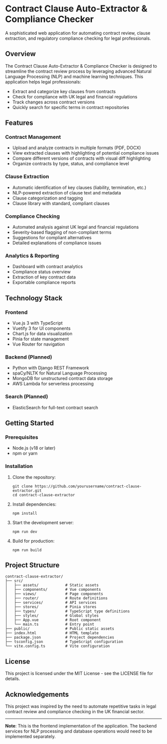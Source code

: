 # Contract Clause Auto-Extractor & Compliance Checker

A sophisticated web application for automating contract review, clause extraction, and regulatory compliance checking for legal professionals.

## Overview

The Contract Clause Auto-Extractor & Compliance Checker is designed to streamline the contract review process by leveraging advanced Natural Language Processing (NLP) and machine learning techniques. This application helps legal professionals:

- Extract and categorize key clauses from contracts
- Check for compliance with UK legal and financial regulations
- Track changes across contract versions
- Quickly search for specific terms in contract repositories

## Features

### Contract Management

- Upload and analyze contracts in multiple formats (PDF, DOCX)
- View extracted clauses with highlighting of potential compliance issues
- Compare different versions of contracts with visual diff highlighting
- Organize contracts by type, status, and compliance level

### Clause Extraction

- Automatic identification of key clauses (liability, termination, etc.)
- NLP-powered extraction of clause text and metadata
- Clause categorization and tagging
- Clause library with standard, compliant clauses

### Compliance Checking

- Automated analysis against UK legal and financial regulations
- Severity-based flagging of non-compliant terms
- Suggestions for compliant alternatives
- Detailed explanations of compliance issues

### Analytics & Reporting

- Dashboard with contract analytics
- Compliance status overview
- Extraction of key contract data
- Exportable compliance reports

## Technology Stack

### Frontend

- Vue.js 3 with TypeScript
- Vuetify 3 for UI components
- Chart.js for data visualization
- Pinia for state management
- Vue Router for navigation

### Backend (Planned)

- Python with Django REST Framework
- spaCy/NLTK for Natural Language Processing
- MongoDB for unstructured contract data storage
- AWS Lambda for serverless processing

### Search (Planned)

- ElasticSearch for full-text contract search

## Getting Started

### Prerequisites

- Node.js (v18 or later)
- npm or yarn

### Installation

1. Clone the repository:
   ```
   git clone https://github.com/yourusername/contract-clause-extractor.git
   cd contract-clause-extractor
   ```

2. Install dependencies:
   ```
   npm install
   ```

3. Start the development server:
   ```
   npm run dev
   ```

4. Build for production:
   ```
   npm run build
   ```

## Project Structure

```
contract-clause-extractor/
├── src/
│   ├── assets/            # Static assets
│   ├── components/        # Vue components
│   ├── views/             # Page components
│   ├── router/            # Route definitions
│   ├── services/          # API services
│   ├── stores/            # Pinia stores
│   ├── types/             # TypeScript type definitions
│   ├── styles/            # Global styles
│   ├── App.vue            # Root component
│   └── main.ts            # Entry point
├── public/                # Public static assets
├── index.html             # HTML template
├── package.json           # Project dependencies
├── tsconfig.json          # TypeScript configuration
└── vite.config.ts         # Vite configuration
```

## License

This project is licensed under the MIT License - see the LICENSE file for details.

## Acknowledgements

This project was inspired by the need to automate repetitive tasks in legal contract review and compliance checking in the UK financial sector.

---

**Note**: This is the frontend implementation of the application. The backend services for NLP processing and database operations would need to be implemented separately.